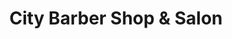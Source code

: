 ---
title: "City Barber Shop & Salon"
url: /new-smyrna-beach/city-barber-shop-and-salon/
shop: hairdresser
---